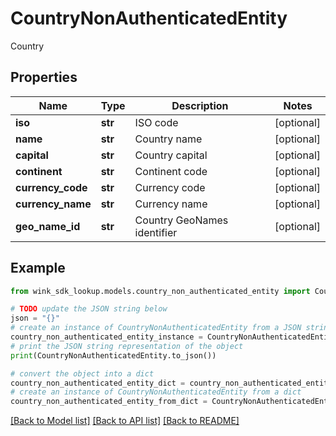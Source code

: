 # CountryNonAuthenticatedEntity

Country

## Properties

Name | Type | Description | Notes
------------ | ------------- | ------------- | -------------
**iso** | **str** | ISO code | [optional] 
**name** | **str** | Country name | [optional] 
**capital** | **str** | Country capital | [optional] 
**continent** | **str** | Continent code | [optional] 
**currency_code** | **str** | Currency code | [optional] 
**currency_name** | **str** | Currency name | [optional] 
**geo_name_id** | **str** | Country GeoNames identifier | [optional] 

## Example

```python
from wink_sdk_lookup.models.country_non_authenticated_entity import CountryNonAuthenticatedEntity

# TODO update the JSON string below
json = "{}"
# create an instance of CountryNonAuthenticatedEntity from a JSON string
country_non_authenticated_entity_instance = CountryNonAuthenticatedEntity.from_json(json)
# print the JSON string representation of the object
print(CountryNonAuthenticatedEntity.to_json())

# convert the object into a dict
country_non_authenticated_entity_dict = country_non_authenticated_entity_instance.to_dict()
# create an instance of CountryNonAuthenticatedEntity from a dict
country_non_authenticated_entity_from_dict = CountryNonAuthenticatedEntity.from_dict(country_non_authenticated_entity_dict)
```
[[Back to Model list]](../README.md#documentation-for-models) [[Back to API list]](../README.md#documentation-for-api-endpoints) [[Back to README]](../README.md)


